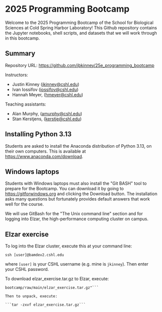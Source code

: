 # 2025 Programming Bootcamp

Welcome to the 2025 Programming Bootcamp of the School for Biological Sciences at Cold Spring Harbor Laboratory! This Github repository contains the Jupyter notebooks, shell scripts, and datasets that we will work through in this bootcamp. 

## Summary

Repository URL: https://github.com/jbkinney/25e_programming_bootcamp

Instructors: 
- Justin Kinney (<jkinney@cshl.edu>)
- Ivan Iossifov (<iossifov@cshl.edu>)
- Hannah Meyer, (<hmeyer@cshl.edu>)

Teaching assistants:
- Alan Murphy, (<amurphy@cshl.edu>)
- Stan Kerstjens, (<kerstje@cshl.edu>)

## Installing Python 3.13 

Students are asked to install the Anaconda distribution of Python 3.13, on their own computers. This is available at https://www.anaconda.com/download.

## Windows laptops

Students with Windows laptops must also install the "Git BASH" tool to prepare for the Bootcamp. You can download it by going to https://gitforwindows.org and clicking the Download button. The installation asks many questions but fortunately provides default answers that work well for the course.

We will use GitBash for the "The Unix command line" section and for logging into Elzar, the high-performance computing cluster on campus.

## Elzar exercise

To log into the Elzar cluster, execute this at your command line:

```ssh [user]@bamdev2.cshl.edu```

where ``[user]`` is your CSHL username (e.g. mine is ``jkinney``). Then enter your CSHL password. 

To download elzar_exercise.tar.gz to Elzar, execute:

```wget --no-check-certificate "https://github.com/jbkinney/25e_programming_
bootcamp/raw/main/elzar_exercise.tar.gz"```

Then to unpack, execute:

```tar -zxvf elzar_exercise.tar.gz```

